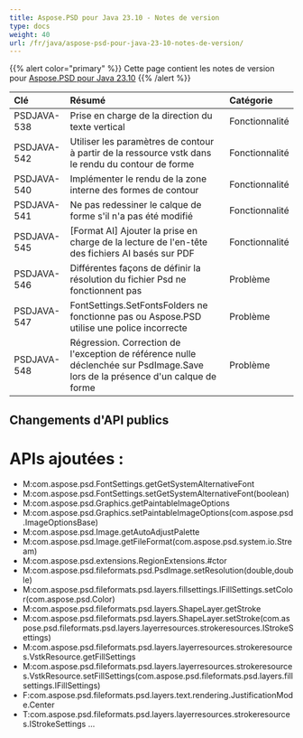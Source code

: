 ```yaml
---
title: Aspose.PSD pour Java 23.10 - Notes de version
type: docs
weight: 40
url: /fr/java/aspose-psd-pour-java-23-10-notes-de-version/
---
```


{{% alert color="primary" %}} Cette page contient les notes de version pour [Aspose.PSD pour Java 23.10](https://downloads.aspose.com/psd/java/new-releases/aspose.psd-for-java-23.10/) {{% /alert %}}

| **Clé**        | **Résumé**                                                                             | **Catégorie** |
|:---------------|:---------------------------------------------------------------------------------------|:-------------|
| PSDJAVA-538    | Prise en charge de la direction du texte vertical                                       |   Fonctionnalité|
| PSDJAVA-542    | Utiliser les paramètres de contour à partir de la ressource vstk dans le rendu du contour de forme| Fonctionnalité|
| PSDJAVA-540    | Implémenter le rendu de la zone interne des formes de contour                             | Fonctionnalité|
| PSDJAVA-541    | Ne pas redessiner le calque de forme s'il n'a pas été modifié                           | Fonctionnalité|
| PSDJAVA-545    | [Format AI] Ajouter la prise en charge de la lecture de l'en-tête des fichiers AI basés sur PDF| Fonctionnalité|
| PSDJAVA-546    | Différentes façons de définir la résolution du fichier Psd ne fonctionnent pas          |      Problème    |
| PSDJAVA-547    | FontSettings.SetFontsFolders ne fonctionne pas ou Aspose.PSD utilise une police incorrecte |      Problème     |
| PSDJAVA-548    | Régression. Correction de l'exception de référence nulle déclenchée sur PsdImage.Save lors de la présence d'un calque de forme |      Problème     |

## **Changements d'API publics**
# **APIs ajoutées :**

- M:com.aspose.psd.FontSettings.getGetSystemAlternativeFont
- M:com.aspose.psd.FontSettings.setGetSystemAlternativeFont(boolean)
- M:com.aspose.psd.Graphics.getPaintableImageOptions
- M:com.aspose.psd.Graphics.setPaintableImageOptions(com.aspose.psd.ImageOptionsBase)
- M:com.aspose.psd.Image.getAutoAdjustPalette
- M:com.aspose.psd.Image.getFileFormat(com.aspose.psd.system.io.Stream)
- M:com.aspose.psd.extensions.RegionExtensions.#ctor
- M:com.aspose.psd.fileformats.psd.PsdImage.setResolution(double,double)
- M:com.aspose.psd.fileformats.psd.layers.fillsettings.IFillSettings.setColor(com.aspose.psd.Color)
- M:com.aspose.psd.fileformats.psd.layers.ShapeLayer.getStroke
- M:com.aspose.psd.fileformats.psd.layers.ShapeLayer.setStroke(com.aspose.psd.fileformats.psd.layers.layerresources.strokeresources.IStrokeSettings)
- M:com.aspose.psd.fileformats.psd.layers.layerresources.strokeresources.VstkResource.getFillSettings
- M:com.aspose.psd.fileformats.psd.layers.layerresources.strokeresources.VstkResource.setFillSettings(com.aspose.psd.fileformats.psd.layers.fillsettings.IFillSettings)
- F:com.aspose.psd.fileformats.psd.layers.text.rendering.JustificationMode.Center
- T:com.aspose.psd.fileformats.psd.layers.layerresources.strokeresources.IStrokeSettings
...
